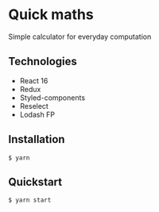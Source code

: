 # Quick maths

Simple calculator for everyday computation

## Technologies
- React 16
- Redux
- Styled-components
- Reselect
- Lodash FP

## Installation
```
$ yarn
```

## Quickstart
```
$ yarn start
```
